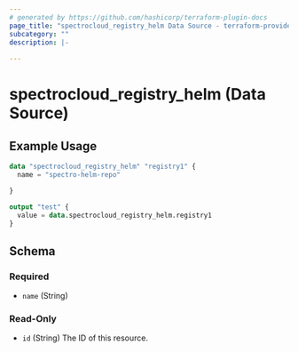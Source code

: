 ```yaml
---
# generated by https://github.com/hashicorp/terraform-plugin-docs
page_title: "spectrocloud_registry_helm Data Source - terraform-provider-spectrocloud"
subcategory: ""
description: |-
  
---
```


# spectrocloud_registry_helm (Data Source)



## Example Usage

```terraform
data "spectrocloud_registry_helm" "registry1" {
  name = "spectro-helm-repo"

}

output "test" {
  value = data.spectrocloud_registry_helm.registry1
}
```

<!-- schema generated by tfplugindocs -->
## Schema

### Required

- `name` (String)

### Read-Only

- `id` (String) The ID of this resource.


